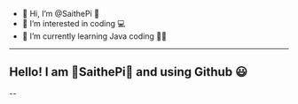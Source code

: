 - 👋 Hi, I’m @SaithePi 👾
- 👀 I’m interested in coding 💻
- 🌱 I’m currently learning Java coding 👨‍💻
---------------------------------------------
Hello! I am 👾SaithePi👾 and using Github 😃
---------------------------------------------
--
<!---
SaithePi1050/SaithePi1050 is a ✨ special ✨ repository because its `README.md` (this file) appears on your GitHub profile.
You can click the Preview link to take a look at your changes.
--->
<!--- Hello, Hello, Hello, Hello, Hello, Hello, Hello, Hello, Hello, Hello, Hello, Hello, Hello, Hello, Hello, Hello, Hello, Hello, Hello, Hello, Hello, Hello, Hello, Hello, Hello, Hello, Hello, Hello, Hello, Hello, Hello, Hello, Hello, Hello, Hello, Hello, Hello, Hello, Hello, Hello, Hello, Hello, Hello, Hello, Hello, Hello, Hello, Hello, Hello, Hello, Hello, Hello, Hello, Hello, Hello, Hello, Hello, Hello, Hello, Hello, Hello, Hello, Hello, Hello, Hello, Hello, Hello, Hello, Hello, Hello, Hello, Hello, Hello, Hello, Hello, Hello, Hello, Hello, Hello, Hello, Hello, Hello, Hello, Hello, Hello, Hello, Hello, Hello, Hello, Hello, Hello, Hello, Hello, Hello, Hello, Hello, Hello, Hello, Hello, Hello, Hello, Hello, Hello, Hello, Hello, Hello, Hello, Hello, Hello, Hello, Hello, Hello, Hello, Hello, Hello, Hello, Hello, Hello, Hello, Hello, Hello, Hello, Hello, Hello, Hello, Hello, Hello, Hello, Hello, Hello, Hello, Hello, Hello, Hello, Hello, Hello, Hello, Hello, Hello, Hello, Hello, Hello, Hello, Hello, Hello, Hello, Hello, Hello, Hello, Hello, Hello, Hello, Hello, Hello, Hello, Hello, Hello, Hello, Hello, Hello, Hello, Hello, Hello, Hello, Hello, Hello, Hello, Hello, Hello, Hello, Hello, Hello, Hello, Hello, Hello, Hello, Hello, Hello, Hello, Hello, Hello, Hello, Hello, Hello, Hello, Hello, Hello, Hello, Hello, Hello, Hello, Hello, Hello, Hello, Hello, Hello, Hello, Hello, Hello, Hello, Hello, Hello, Hello, Hello, Hello, Hello, Hello, Hello, Hello, Hello, Hello, Hello, Hello, Hello, Hello, Hello, Hello, Hello, Hello, Hello, Hello, Hello, Hello, Hello, Hello, Hello, Hello, Hello, Hello, Hello, Hello, Hello, Hello, Hello, Hello, Hello, Hello, Hello, Hello, Hello, Hello, Hello, Hello, Hello, Hello, Hello, Hello, Hello, Hello, Hello, Hello, Hello, Hello, Hello, Hello, Hello, Hello, Hello, Hello, Hello, Hello, Hello, Hello, Hello, Hello, Hello, Hello, Hello, Hello, Hello, Hello, Hello, Hello, Hello, Hello, Hello, Hello, Hello, Hello, Hello, Hello, Hello, Hello, Hello, Hello, Hello, Hello, Hello, Hello, Hello, Hello, Hello, Hello, Hello, Hello, Hello, Hello, Hello, Hello, Hello, Hello, Hello, Hello, Hello, Hello, Hello, Hello, Hello, Hello, Hello, Hello, Hello, Hello, Hello, Hello, Hello, Hello, Hello, Hello, Hello, Hello, Hello, Hello, Hello, Hello, Hello, Hello, Hello, Hello, Hello, Hello, Hello, Hello, Hello, Hello, Hello, Hello, Hello, Hello, Hello, Hello, Hello, Hello, Hello, Hello, Hello, Hello, Hello, Hello, Hello, Hello, Hello, Hello, Hello, Hello, Hello, Hello, Hello, Hello, Hello, Hello, Hello, Hello, Hello, Hello, Hello, Hello, Hello, Hello, Hello, Hello, Hello, Hello, Hello, Hello, Hello, Hello, Hello, Hello, Hello, Hello, Hello, Hello, Hello, Hello, Hello, Hello, Hello, Hello, Hello, Hello, Hello, Hello, Hello, Hello, Hello, Hello, Hello, Hello, Hello, Hello, Hello, Hello, Hello, Hello, Hello, Hello, Hello, Hello, Hello, Hello, Hello, Hello, Hello, Hello, Hello, Hello, Hello, Hello, Hello, Hello, Hello, Hello, Hello, Hello, Hello, Hello, Hello, Hello, Hello, Hello, Hello, Hello, Hello, Hello, Hello, Hello, Hello, Hello, Hello, Hello, Hello, Hello, Hello, Hello, Hello, Hello, Hello, Hello, Hello, Hello, Hello, Hello, Hello, Hello, Hello, Hello, Hello, Hello, Hello, Hello, Hello, Hello, Hello, Hello, Hello, Hello, Hello, Hello, Hello, Hello, Hello, Hello, Hello, Hello, Hello, Hello, Hello, Hello, Hello, Hello, Hello, Hello, Hello, Hello, Hello, Hello, Hello, Hello, Hello, Hello, Hello, Hello, Hello, Hello, Hello, Hello, Hello, Hello, Hello, Hello, Hello, Hello, Hello, Hello, Hello, Hello, Hello, Hello, Hello, Hello, Hello, Hello, Hello, Hello, Hello, Hello, Hello, Hello, Hello, Hello, Hello, Hello, Hello, Hello, Hello, Hello, Hello, Hello, Hello, Hello, Hello, Hello, Hello, Hello, Hello, Hello, Hello, Hello, Hello, Hello, Hello, Hello, Hello, Hello, Hello, Hello, Hello, Hello, Hello, Hello, Hello, Hello, Hello, Hello, Hello, Hello, Hello, Hello, Hello, Hello, Hello, Hello, Hello, Hello, Hello, Hello, Hello, Hello, Hello, Hello, Hello, Hello, Hello, Hello, Hello, Hello, Hello, Hello, Hello, Hello, Hello, Hello, Hello, Hello, Hello, Hello, Hello, Hello, Hello, Hello, Hello, Hello, Hello, Hello, Hello, Hello, Hello, Hello, Hello, Hello, Hello, Hello, Hello, Hello, Hello, Hello, Hello, Hello, Hello, Hello, Hello, Hello, Hello, Hello, Hello, Hello, Hello, Hello, Hello, Hello, Hello, Hello, Hello, Hello, Hello, Hello, Hello, Hello, Hello, Hello, Hello, Hello, Hello, Hello, Hello, Hello, Hello, Hello, Hello, Hello, Hello, Hello, Hello, Hello, Hello, Hello, Hello, Hello, Hello, Hello, Hello, Hello, Hello, Hello, Hello, Hello, Hello, Hello, Hello, Hello, Hello, Hello, Hello, Hello, Hello, Hello, Hello, Hello, Hello, Hello, Hello, Hello, Hello, Hello, Hello, Hello, Hello, Hello, Hello, Hello, Hello, Hello, Hello, Hello, Hello, Hello, Hello, Hello, Hello, Hello, Hello, Hello, Hello, Hello, Hello, Hello, Hello, Hello, Hello, Hello, Hello, Hello, Hello, Hello, Hello, Hello, Hello, Hello, Hello, Hello, Hello, Hello, Hello, Hello, Hello, Hello, Hello, Hello, Hello, Hello, Hello, Hello, Hello, Hello, Hello, Hello, Hello, Hello, Hello, Hello, Hello, Hello, Hello, Hello, Hello, Hello, Hello, Hello, Hello, Hello, Hello, Hello, Hello, Hello, Hello, Hello, Hello, Hello, Hello, Hello, Hello, Hello, Hello, Hello, Hello, Hello, Hello, Hello, Hello, Hello, Hello, Hello, Hello, Hello, Hello, Hello, Hello, Hello, Hello, Hello, Hello, Hello, Hello, Hello, Hello, Hello, Hello, Hello, Hello, Hello, Hello, Hello, Hello, Hello, Hello, Hello, Hello, Hello, Hello, Hello, Hello, Hello, Hello, Hello, Hello, Hello, Hello, Hello, Hello, Hello, Hello, Hello, Hello, Hello, Hello, Hello, Hello, Hello, Hello, Hello, Hello, Hello, Hello, Hello, Hello, Hello, Hello, Hello, Hello, Hello, Hello, Hello, Hello, Hello, Hello, Hello, Hello, Hello, Hello, Hello, Hello, Hello, Hello, Hello, Hello, Hello, Hello, Hello, Hello, --->
